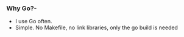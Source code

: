 

### Why Go?-
- I use Go often.
- Simple. No Makefile, no link libraries, only the go build is needed
